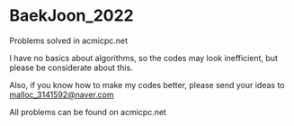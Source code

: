 # BaekJoon_2022
 Problems solved in acmicpc.net

I have no basics about algorithms, so the codes may look inefficient, but please be considerate about this.

Also, if you know how to make my codes better, please send your ideas to malloc_3141592@naver.com

All problems can be found on acmicpc.net